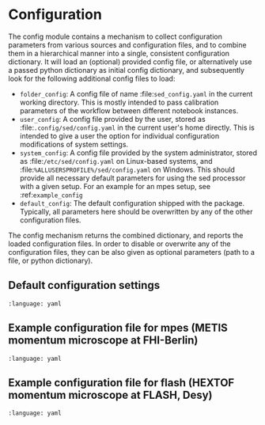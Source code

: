 # Configuration

The config module contains a mechanism to collect configuration parameters from various sources and configuration files, and to combine them in a hierarchical manner into a single, consistent configuration dictionary.
It will load an (optional) provided config file, or alternatively use a passed python dictionary as initial config dictionary, and subsequently look for the following additional config files to load:

* ``folder_config``: A config file of name :file:`sed_config.yaml` in the current working directory. This is mostly intended to pass calibration parameters of the workflow between different notebook instances.
* ``user_config``: A config file provided by the user, stored as :file:`.config/sed/config.yaml` in the current user's home directly. This is intended to give a user the option for individual configuration modifications of system settings.
* ``system_config``: A config file provided by the system administrator, stored as :file:`/etc/sed/config.yaml` on Linux-based systems, and :file:`%ALLUSERSPROFILE%/sed/config.yaml` on Windows. This should provide all necessary default parameters for using the sed processor with a given setup. For an example for an mpes setup, see :ref:`example_config`
* ``default_config``: The default configuration shipped with the package. Typically, all parameters here should be overwritten by any of the other configuration files.

The config mechanism returns the combined dictionary, and reports the loaded configuration files. In order to disable or overwrite any of the configuration files, they can be also given as optional parameters (path to a file, or python dictionary).

## Default configuration settings

```{literalinclude} ../../src/sed/config/default.yaml
:language: yaml
```

## Example configuration file for mpes (METIS momentum microscope at FHI-Berlin)

```{literalinclude} ../../src/sed/config/mpes_example_config.yaml
:language: yaml
```

## Example configuration file for flash (HEXTOF momentum microscope at FLASH, Desy)

```{literalinclude} ../../src/sed/config/flash_example_config.yaml
:language: yaml
```
